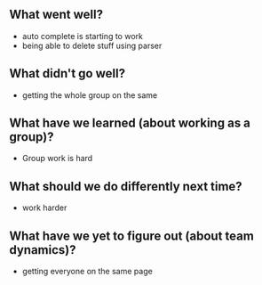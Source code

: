 ## What went well?
* auto complete is starting to work
* being able to delete stuff using parser

## What didn't go well?
* getting the whole group on the same 

## What have we learned (about working as a group)?
* Group work is hard

## What should we do differently next time?
* work harder

## What have we yet to figure out (about team dynamics)?
* getting everyone on the same page
